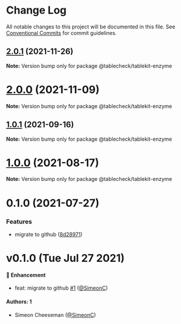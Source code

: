 # Change Log

All notable changes to this project will be documented in this file.
See [Conventional Commits](https://conventionalcommits.org) for commit guidelines.

## [2.0.1](https://github.com/tablecheck/tablekit/compare/@tablecheck/tablekit-enzyme@2.0.0...@tablecheck/tablekit-enzyme@2.0.1) (2021-11-26)

**Note:** Version bump only for package @tablecheck/tablekit-enzyme





# [2.0.0](https://github.com/tablecheck/tablekit/compare/@tablecheck/tablekit-enzyme@1.0.1...@tablecheck/tablekit-enzyme@2.0.0) (2021-11-09)

**Note:** Version bump only for package @tablecheck/tablekit-enzyme





## [1.0.1](https://github.com/tablecheck/tablekit/compare/@tablecheck/tablekit-enzyme@1.0.0...@tablecheck/tablekit-enzyme@1.0.1) (2021-09-16)

**Note:** Version bump only for package @tablecheck/tablekit-enzyme





# [1.0.0](https://github.com/tablecheck/tablekit/compare/@tablecheck/tablekit-enzyme@0.1.0...@tablecheck/tablekit-enzyme@1.0.0) (2021-08-17)

**Note:** Version bump only for package @tablecheck/tablekit-enzyme





# 0.1.0 (2021-07-27)


### Features

* migrate to github ([8d28971](https://github.com/tablecheck/tablekit/commit/8d28971175010fcb2a3cd9c48a749e7af1bdc9f9))





# v0.1.0 (Tue Jul 27 2021)

#### 🚀 Enhancement

- feat: migrate to github [#1](https://github.com/tablecheck/tablekit/pull/1) ([@SimeonC](https://github.com/SimeonC))

#### Authors: 1

- Simeon Cheeseman ([@SimeonC](https://github.com/SimeonC))
